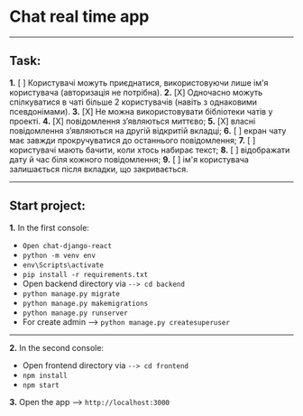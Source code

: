 # Chat real time app
---
 ## Task:

 **1.** [ ] Користувачі можуть приєднатися, використовуючи лише ім'я користувача (авторизація не потрібна).
 **2.** [X] Одночасно можуть спілкуватися в чаті більше 2 користувачів (навіть з однаковими псевдонімами).
 **3.** [X] Не можна використовувати бібліотеки чатів у проекті. 
 **4.**  [X] повідомлення з’являються миттєво; 
 **5.** [X] власні повідомлення з’являються на другій відкритій вкладці; 
 **6.** [ ] екран чату має завжди прокручуватися до останнього повідомлення; 
 **7.**  [ ] користувачі мають бачити, коли хтось набирає текст; 
 **8.** [ ] відображати дату й час біля кожного повідомлення; 
 **9.** [ ] ім'я користувача залишається після вкладки, що закривається. 

---
**Start project**:
---
 **1.** In the first console:
 - `Open chat-django-react`
 - `python -m venv env`
 - `env\Scripts\activate`
 - `pip install -r requirements.txt`
 - Open backend directory via `--> cd backend` 
 - `python manage.py migrate `
 - `python manage.py makemigrations `
 - `python manage.py runserver`
 - For create admin --> `python manage.py createsuperuser`
---
**2.** In the second console:
 - Open frontend directory via `--> cd frontend` 
 - `npm install` 
 - `npm start` 

 **3.** Open the app  --> `http://localhost:3000`